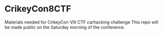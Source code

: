 # CrikeyCon8CTF
Materials needed for CrikeyCon VIII CTF carhacking challenge
This repo will be made public on the Saturday morning of the conference.
